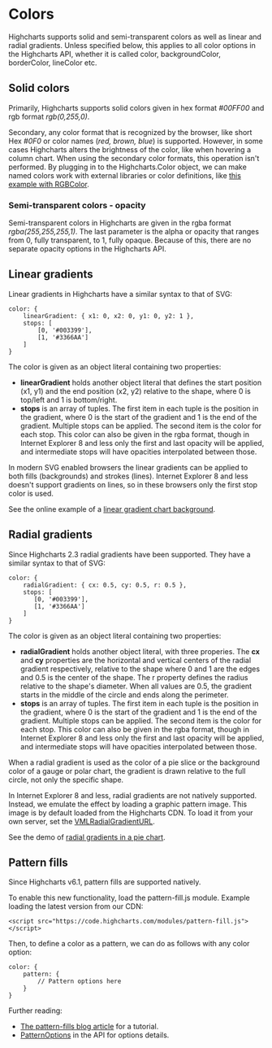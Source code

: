 Colors
======

Highcharts supports solid and semi-transparent colors as well as linear and radial gradients. Unless specified below, this applies to all color options in the Highcharts API, whether it is called color, backgroundColor, borderColor, lineColor etc.

Solid colors
------------

Primarily, Highcharts supports solid colors given in hex format _#00FF00_ and rgb format _rgb(0,255,0)_.

Secondary, any color format that is recognized by the browser, like short Hex _#0F0_ or color names (_red, brown, blue_) is supported. However, in some cases Highcharts alters the brightness of the color, like when hovering a column chart. When using the secondary color formats, this operation isn't performed. By plugging in to the Highcharts.Color object, we can make named colors work with external libraries or color definitions, like [this example with RGBColor](http://jsfiddle.net/highcharts/zy1epj3o/).

### Semi-transparent colors - opacity

Semi-transparent colors in Highcharts are given in the rgba format _rgba(255,255,255,1)_. The last parameter is the alpha or opacity that ranges from 0, fully transparent, to 1, fully opaque. Because of this, there are no separate opacity options in the Highcharts API.

Linear gradients
----------------

Linear gradients in Highcharts have a similar syntax to that of SVG:

    
    color: {
        linearGradient: { x1: 0, x2: 0, y1: 0, y2: 1 },
        stops: [
            [0, '#003399'],
            [1, '#3366AA']
        ]
    }

The color is given as an object literal containing two properties:

*   **linearGradient** holds another object literal that defines the start position (x1, y1) and the end position (x2, y2) relative to the shape, where 0 is top/left and 1 is bottom/right.
*   **stops** is an array of tuples. The first item in each tuple is the position in the gradient, where 0 is the start of the gradient and 1 is the end of the gradient. Multiple stops can be applied. The second item is the color for each stop. This color can also be given in the rgba format, though in Internet Explorer 8 and less only the first and last opacity will be applied, and intermediate stops will have opacities interpolated between those.

In modern SVG enabled browsers the linear gradients can be applied to both fills (backgrounds) and strokes (lines). Internet Explorer 8 and less doesn't support gradients on lines, so in these browsers only the first stop color is used.

See the online example of a [linear gradient chart background](http://jsfiddle.net/highcharts/4rTBY/).

Radial gradients
----------------

Since Highcharts 2.3 radial gradients have been supported. They have a similar syntax to that of SVG:

    
    color: {
        radialGradient: { cx: 0.5, cy: 0.5, r: 0.5 },
        stops: [
           [0, '#003399'],
           [1, '#3366AA']
        ]
    }

The color is given as an object literal containing two properties:

*   **radialGradient** holds another object literal, with three properies. The **cx** and **cy** properties are the horizontal and vertical centers of the radial gradient respectively, relative to the shape where 0 and 1 are the edges and 0.5 is the center of the shape. The r property defines the radius relative to the shape's diameter. When all values are 0.5, the gradient starts in the middle of the circle and ends along the perimeter.
*   **stops** is an array of tuples. The first item in each tuple is the position in the gradient, where 0 is the start of the gradient and 1 is the end of the gradient. Multiple stops can be applied. The second item is the color for each stop. This color can also be given in the rgba format, though in Internet Explorer 8 and less only the first and last opacity will be applied, and intermediate stops will have opacities interpolated between those.

When a radial gradient is used as the color of a pie slice or the background color of a gauge or polar chart, the gradient is drawn relative to the full circle, not only the specific shape.

In Internet Explorer 8 and less, radial gradients are not natively supported. Instead, we emulate the effect by loading a graphic pattern image. This image is by default loaded from the Highcharts CDN. To load it from your own server, set the [VMLRadialGradientURL](https://api.highcharts.com/highcharts#global.VMLRadialGradientURL).

See the demo of [radial gradients in a pie chart](demo/pie-gradient).

Pattern fills
-------------

Since Highcharts v6.1, pattern fills are supported natively.

To enable this new functionality, load the pattern-fill.js module. Example loading the latest version from our CDN:

    
    <script src="https://code.highcharts.com/modules/pattern-fill.js"></script>

Then, to define a color as a pattern, we can do as follows with any color option:

    
    color: {
        pattern: {
            // Pattern options here
        }
    }

Further reading:

*   [The pattern-fills blog article](https://www.highcharts.com/blog/a11y/pattern-fills/) for a tutorial.
*   [PatternOptions](https://api.highcharts.com/class-reference/global.html#PatternOptions) in the API for options details.